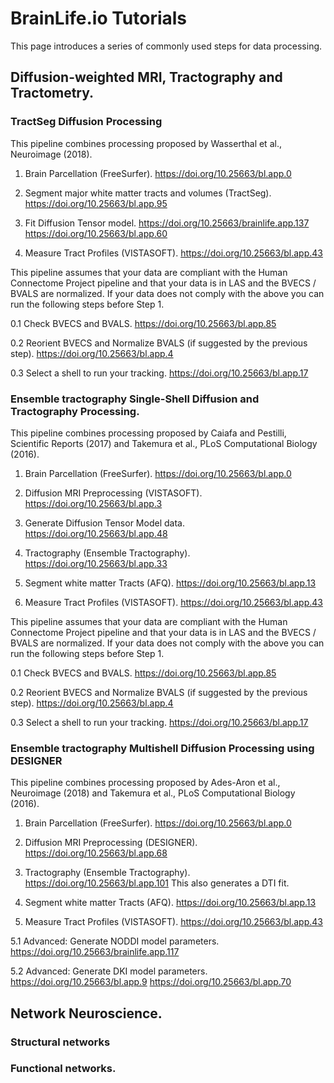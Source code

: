 # BrainLife.io Tutorials

This page introduces a series of commonly used steps for data processing. 

## Diffusion-weighted MRI, Tractography and Tractometry.
### TractSeg Diffusion Processing
This pipeline combines processing proposed by Wasserthal et al., Neuroimage (2018).

1. Brain Parcellation (FreeSurfer).
https://doi.org/10.25663/bl.app.0

2. Segment major white matter tracts and volumes (TractSeg).
https://doi.org/10.25663/bl.app.95

3. Fit Diffusion Tensor model.
https://doi.org/10.25663/brainlife.app.137
https://doi.org/10.25663/bl.app.60

4. Measure Tract Profiles (VISTASOFT).
https://doi.org/10.25663/bl.app.43


This pipeline assumes that your data are compliant with the Human Connectome Project pipeline and that your data is in LAS and the BVECS / BVALS are normalized. If your data does not comply with the above you can run the following steps before Step 1.

0.1 Check BVECS and BVALS.
https://doi.org/10.25663/bl.app.85

0.2 Reorient BVECS and Normalize BVALS (if suggested by the previous step).
https://doi.org/10.25663/bl.app.4

0.3 Select a shell to run your tracking.
https://doi.org/10.25663/bl.app.17


### Ensemble tractography Single-Shell Diffusion and Tractography Processing.
This pipeline combines processing proposed by Caiafa and Pestilli, Scientific Reports (2017) and Takemura et al., PLoS Computational Biology (2016).

1. Brain Parcellation (FreeSurfer).
https://doi.org/10.25663/bl.app.0

2. Diffusion MRI Preprocessing (VISTASOFT).
https://doi.org/10.25663/bl.app.3

3. Generate Diffusion Tensor Model data.
https://doi.org/10.25663/bl.app.48 

4. Tractography (Ensemble Tractography).
https://doi.org/10.25663/bl.app.33

3. Segment white matter Tracts (AFQ).
https://doi.org/10.25663/bl.app.13

4. Measure Tract Profiles (VISTASOFT).
https://doi.org/10.25663/bl.app.43

This pipeline assumes that your data are compliant with the Human Connectome Project pipeline and that your data is in LAS and the BVECS / BVALS are normalized. If your data does not comply with the above you can run the following steps before Step 1.

0.1 Check BVECS and BVALS.
https://doi.org/10.25663/bl.app.85

0.2 Reorient BVECS and Normalize BVALS (if suggested by the previous step).
https://doi.org/10.25663/bl.app.4

0.3 Select a shell to run your tracking.
https://doi.org/10.25663/bl.app.17

### Ensemble tractography Multishell Diffusion Processing using DESIGNER
This pipeline combines processing proposed by Ades-Aron et al., Neuroimage (2018) and Takemura et al., PLoS Computational Biology (2016).

1. Brain Parcellation (FreeSurfer).
https://doi.org/10.25663/bl.app.0

2. Diffusion MRI Preprocessing (DESIGNER).
https://doi.org/10.25663/bl.app.68

3. Tractography (Ensemble Tractography).
https://doi.org/10.25663/bl.app.101
This also generates a DTI fit.

3. Segment white matter Tracts (AFQ).
https://doi.org/10.25663/bl.app.13

4. Measure Tract Profiles (VISTASOFT).
https://doi.org/10.25663/bl.app.43

5.1 Advanced: Generate NODDI model parameters.
https://doi.org/10.25663/brainlife.app.117

5.2 Advanced: Generate DKI model parameters.
https://doi.org/10.25663/bl.app.9
https://doi.org/10.25663/bl.app.70


## Network Neuroscience.
### Structural networks


### Functional networks.
